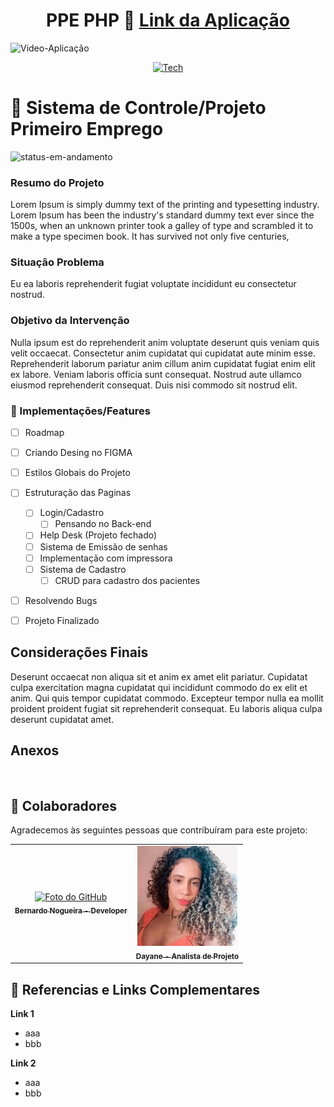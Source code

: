 <div align="center">
  
# PPE PHP 📁 <a href="#">Link da Aplicação</a>

</div>

![Video-Aplicação](https://user-images.githubusercontent.com/62897976/185768202-9e2fda79-b014-4d99-a10e-1f0852a981a1.gif)

<div align="center">
  
[![Tech](https://skillicons.dev/icons?i=html,css,js,bootstrap,php,mysql)](https://skillicons.dev)

</div>

# 📄 Sistema de Controle/Projeto Primeiro Emprego

![status-em-andamento](https://user-images.githubusercontent.com/62897976/185768581-1d051a52-2e60-4378-b31d-39028cbfb5c8.svg)

### Resumo do Projeto

Lorem Ipsum is simply dummy text of the printing and typesetting industry. Lorem Ipsum has been the industry's standard dummy text ever since the 1500s, when an unknown printer took a galley of type and scrambled it to make a type specimen book. It has survived not only five centuries,

### Situação Problema

Eu ea laboris reprehenderit fugiat voluptate incididunt eu consectetur nostrud.

### Objetivo da Intervenção

Nulla ipsum est do reprehenderit anim voluptate deserunt quis veniam quis velit occaecat. Consectetur anim cupidatat qui cupidatat aute minim esse. Reprehenderit laborum pariatur anim cillum anim cupidatat fugiat enim elit ex labore. Veniam laboris officia sunt consequat. Nostrud aute ullamco eiusmod reprehenderit consequat. Duis nisi commodo sit nostrud elit.

### 🎯 Implementações/Features

- [ ] Roadmap 
- [ ] Criando Desing no FIGMA
- [ ] Estilos Globais do Projeto

- [ ] Estruturação das Paginas
  - [ ] Login/Cadastro
    - [ ] Pensando no Back-end
  - [ ] Help Desk (Projeto fechado)
  - [ ] Sistema de Emissão de senhas
   - [ ] Implementação com impressora
  - [ ] Sistema de Cadastro
    - [ ] CRUD para cadastro dos pacientes 
- [ ] Resolvendo Bugs
- [ ] Projeto Finalizado

## Considerações Finais

Deserunt occaecat non aliqua sit et anim ex amet elit pariatur. Cupidatat culpa exercitation magna cupidatat qui incididunt commodo do ex elit et anim. Qui quis tempor cupidatat commodo. Excepteur tempor nulla ea mollit proident proident fugiat sit reprehenderit consequat. Eu laboris aliqua culpa deserunt cupidatat amet.

## Anexos

<a href="#">
  <img src=""  width="160px;">
</a>

## 🤝 Colaboradores

Agradecemos às seguintes pessoas que contribuíram para este projeto:

<table>
  <tr>
    <td align="center">
      <a href="https://github.com/Samuraiflamesf">
          <img src="https://avatars.githubusercontent.com/u/62897976?s=400&u=afa8e717adda64a162c125cbbbcdfa187b86348a&v=4" width="160px;" alt="Foto do GitHub">
          <br>
          <sub>
            <b>Bernardo Nogueira - Developer</b>
          </sub>
      </a>
    </td>
     <td align="center">
      <a href="https://github.com/Samuraiflamesf">
          <img src="https://github.com/Samuraiflamesf/PPE-PHP/blob/main/Assets/img/dayane.png?raw=true" width="160px;" alt="Foto do GitHub">
          <br>
          <sub>
            <b>Dayane - Analista de Projeto</b>
          </sub>
      </a>
    </td>
  </tr>
</table>

## 📕 Referencias e Links Complementares

**Link 1**

- aaa
- bbb

**Link 2**

- aaa
- bbb
